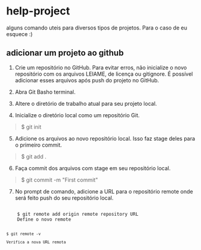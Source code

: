 # help-project
alguns comando uteis para diversos tipos de projetos. Para o caso de eu esquece :)

## adicionar um projeto ao github

1. Crie um repositório no GitHub. Para evitar erros, não inicialize o novo repositório com os arquivos LEIAME, de licença ou gitignore. É possível adicionar esses arquivos após push do projeto no GitHub.
2. Abra Git Basho terminal.
3. Altere o diretório de trabalho atual para seu projeto local.

4. Inicialize o diretório local como um repositório Git.
  <blockquote>
    $ git init
  </blockquote>
  
5. Adicione os arquivos ao novo repositório local. Isso faz stage deles para o primeiro commit.
  <blockquote>
  $ git add .
  </blockquote>

6. Faça commit dos arquivos com stage em seu repositório local.
  <blockquote>
  $ git commit -m "First commit"
  </blockquote>

7. No prompt de comando, adicione a URL para o repositório remote onde será feito push do seu repositório local.
  <code>
    $ git remote add origin remote repository URL
    Define o novo remote
    
    $ git remote -v
    
    Verifica a nova URL remota
    
  </code>
